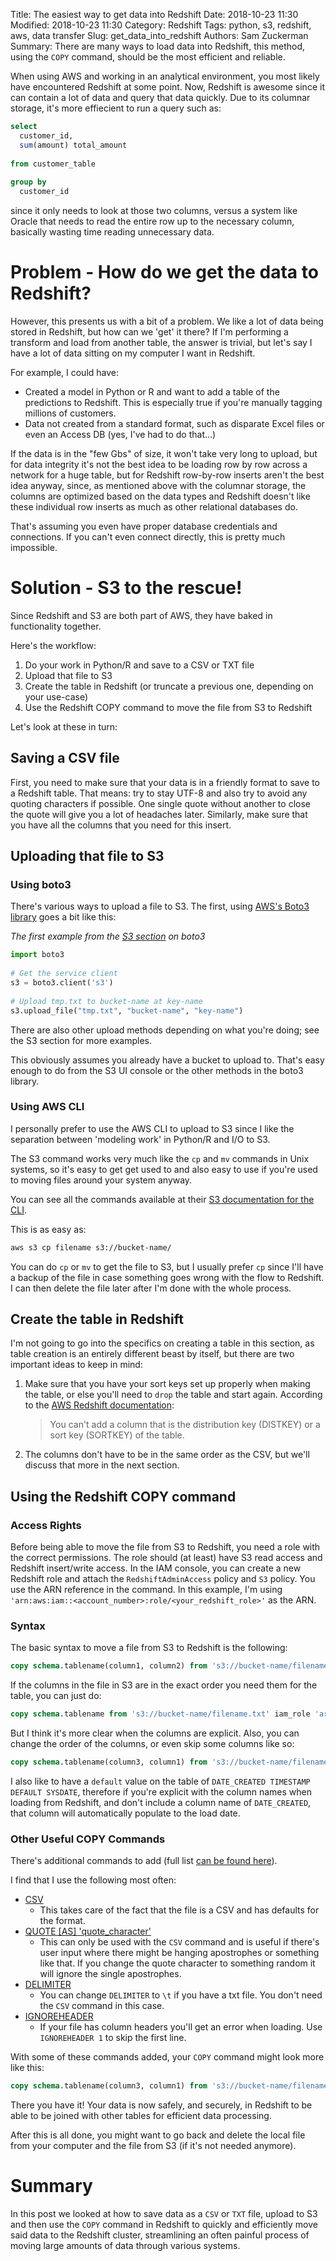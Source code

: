 Title: The easiest way to get data into Redshift
Date: 2018-10-23 11:30
Modified: 2018-10-23 11:30
Category: Redshift
Tags: python, s3, redshift, aws, data transfer
Slug: get_data_into_redshift
Authors: Sam Zuckerman
Summary: There are many ways to load data into Redshift, this method, using the `COPY` command, should be the most efficient and reliable.

When using AWS and working in an analytical environment, you most likely have encountered Redshift at some point. Now, Redshift is awesome since it can contain a lot of data and query that data quickly. Due to its columnar storage, it's more effiecient to run a query such as:

```sql
select 
  customer_id,
  sum(amount) total_amount
 
from customer_table
 
group by 
  customer_id
``` 

since it only needs to look at those two columns, versus a system like Oracle that needs to read the entire row up to the necessary column, basically wasting time reading unnecessary data.

# Problem - How do we get the data to Redshift?
However, this presents us with a bit of a problem. We like a lot of data being stored in Redshift, but how can we 'get' it there? If I'm performing a transform and load from another table, the answer is trivial, but let's say I have a lot of data sitting on my computer I want in Redshift.

For example, I could have:
- Created a model in Python or R and want to add a table of the predictions to Redshift. This is especially true if you're manually tagging millions of customers. 
- Data not created from a standard format, such as disparate Excel files or even an Access DB (yes, I've had to do that...)

If the data is in the "few Gbs" of size, it won't take very long to upload, but for data integrity it's not the best idea to be loading row by row across a network for a huge table, but for Redshift row-by-row inserts aren't the best idea anyway, since, as mentioned above with the columnar storage, the columns are optimized based on the data types and Redshift doesn't like these individual row inserts as much as other relational databases do.

That's assuming you even have proper database credentials and connections. If you can't even connect directly, this is pretty much impossible.  

# Solution - S3 to the rescue!

Since Redshift and S3 are both part of AWS, they have baked in functionality together.

Here's the workflow:

1. Do your work in Python/R and save to a CSV or TXT file
2. Upload that file to S3
3. Create the table in Redshift (or truncate a previous one, depending on your use-case)
4. Use the Redshift COPY command to move the file from S3 to Redshift

Let's look at these in turn:

## Saving a CSV file

First, you need to make sure that your data is in a friendly format to save to a Redshift table. That means: try to stay UTF-8 and also try to avoid any quoting characters if possible. One single quote without another to close the quote will give you a lot of headaches later. Similarly, make sure that you have all the columns that you need for this insert.

## Uploading that file to S3

### Using boto3

There's various ways to upload a file to S3. The first, using [AWS's Boto3 library](https://boto3.readthedocs.io/) goes a bit like this:

_The first example from the [S3 section](https://boto3.amazonaws.com/v1/documentation/api/latest/guide/s3.html) on boto3_
```python
import boto3
 
# Get the service client
s3 = boto3.client('s3')
 
# Upload tmp.txt to bucket-name at key-name
s3.upload_file("tmp.txt", "bucket-name", "key-name")
```

There are also other upload methods depending on what you're doing; see the S3 section for more examples.

This obviously assumes you already have a bucket to upload to. That's easy enough to do from the S3 UI console or the other methods in the boto3 library.

### Using AWS CLI

I personally prefer to use the AWS CLI to upload to S3 since I like the separation between 'modeling work' in Python/R and I/O to S3.

The S3 command works very much like the `cp` and `mv` commands in Unix systems, so it's easy to get get used to and also easy to use if you're used to moving files around your system anyway.

You can see all the commands available at their [S3 documentation for the CLI](https://docs.aws.amazon.com/cli/latest/reference/s3/index.html).

This is as easy as:
```bash
aws s3 cp filename s3://bucket-name/
```

You can do `cp` or `mv` to get the file to S3, but I usually prefer `cp` since I'll have a backup of the file in case something goes wrong with the flow to Redshift. I can then delete the file later after I'm done with the whole process.

## Create the table in Redshift

I'm not going to go into the specifics on creating a table in this section, as table creation is an entirely different beast by itself, but there are two important ideas to keep in mind:

1. Make sure that you have your sort keys set up properly when making the table, or else you'll need to `drop` the table and start again. According to the [AWS Redshift documentation](https://docs.aws.amazon.com/redshift/latest/dg/r_ALTER_TABLE.html): 

    > You can't add a column that is the distribution key (DISTKEY) or a sort key (SORTKEY) of the table.

2. The columns don't have to be in the same order as the CSV, but we'll discuss that more in the next section.

## Using the Redshift COPY command

### Access Rights

Before being able to move the file from S3 to Redshift, you need a role with the correct permissions. The role should (at least) have S3 read access and Redshift insert/write access. In the IAM console, you can create a new Redshift role and attach the `RedshiftAdminAccess` policy and `S3` policy. You use the ARN reference in the command. In this example, I'm using `'arn:aws:iam::<account_number>:role/<your_redshift_role>'` as the ARN.

### Syntax

The basic syntax to move a file from S3 to Redshift is the following:

```sql
copy schema.tablename(column1, column2) from 's3://bucket-name/filename.txt' iam_role 'arn:aws:iam::<account_number>:role/<your_redshift_role>';
```

If the columns in the file in S3 are in the exact order you need them for the table, you can just do:

```sql
copy schema.tablename from 's3://bucket-name/filename.txt' iam_role 'arn:aws:iam::<account_number>:role/<your_redshift_role>';
```

But I think it's more clear when the columns are explicit. Also, you can change the order of the columns, or even skip some columns like so:

```sql
copy schema.tablename(column3, column1) from 's3://bucket-name/filename.txt' iam_role 'arn:aws:iam::<account_number>:role/<your_redshift_role>';
```

I also like to have a `default` value on the table of `DATE_CREATED TIMESTAMP DEFAULT SYSDATE`, therefore if you're explicit with the column names when loading from Redshift, and don't include a column name of `DATE_CREATED`, that column will automatically populate to the load date.

### Other Useful COPY Commands

There's additional commands to add (full list [can be found here](https://docs.aws.amazon.com/redshift/latest/dg/r_COPY.html)).

I find that I use the following most often:

- [CSV](https://docs.aws.amazon.com/redshift/latest/dg/copy-parameters-data-format.html#copy-csv)
  - This takes care of the fact that the file is a CSV and has defaults for the format.
- [QUOTE [AS] 'quote_character'](https://docs.aws.amazon.com/redshift/latest/dg/copy-parameters-data-format.html#copy-csv)
  - This can only be used with the `CSV` command and is useful if there's user input where there might be hanging apostrophes or something like that. If you change the quote character to something random it will ignore the single apostrophes. 
- [DELIMITER](https://docs.aws.amazon.com/redshift/latest/dg/copy-parameters-data-format.html#copy-delimiter)
  - You can change `DELIMITER` to `\t` if you have a txt file. You don't need the `CSV` command in this case.
- [IGNOREHEADER](https://docs.aws.amazon.com/redshift/latest/dg/copy-parameters-data-conversion.html#copy-ignoreheader) 
  - If your file has column headers you'll get an error when loading. Use `IGNOREHEADER 1` to skip the first line.

With some of these commands added, your `COPY` command might look more like this:

```sql
copy schema.tablename(column3, column1) from 's3://bucket-name/filename.txt' iam_role 'arn:aws:iam::<account_number>:role/<your_redshift_role>' DELIMITER '\t' QUOTE '^' IGNOREHEADER 1;
```

There you have it! Your data is now safely, and securely, in Redshift to be able to be joined with other tables for efficient data processing.

After this is all done, you might want to go back and delete the local file from your computer and the file from S3 (if it's not needed anymore).

# Summary

In this post we looked at how to save data as a `CSV` or `TXT` file, upload to S3 and then use the `COPY` command in Redshift to quickly and efficiently move said data to the Redshift cluster, streamlining an often painful process of moving large amounts of data through various systems. 

